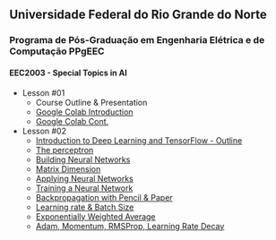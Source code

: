 ## Universidade Federal do Rio Grande do Norte
### Programa de Pós-Graduação em Engenharia Elétrica e de Computação PPgEEC

#### EEC2003 - Special Topics in AI


- Lesson #01
	- Course Outline & Presentation
	- [Google Colab Introduction](https://www.loom.com/share/8a4f0d34b3cb4d9ea04b6dcf0b3d1aca)
	- [Google Colab Cont.](https://www.loom.com/share/d96cb0af7d9c4416bfe8145c93248a11)
- Lesson #02
	- [Introduction to Deep Learning and TensorFlow - Outline](https://www.loom.com/share/caeb19f6f7694bfdba3687a46b37298d)
	- [The perceptron](https://www.loom.com/share/bccf2bc2c7f24652b7b3b73825e0100f)
	- [Building Neural Networks](https://www.loom.com/share/f0ca49107b52458699210cbda8d3cb76)
	- [Matrix Dimension](https://www.loom.com/share/31862a3448f6427097e16adc773592a1)
	- [Applying Neural Networks](https://www.loom.com/share/f5ef63a357604bcebb577458cbfe85f6)
	- [Training a Neural Network](https://www.loom.com/share/38f251f7949d4d3c99097395ab9e3b74)
	- [Backpropagation with Pencil & Paper](https://www.loom.com/share/7093fed68d7342b189ef2f9b85e93b2d)
	- [Learning rate & Batch Size](https://www.loom.com/share/183248cfec9f46a5bc0ae7ec410aa291)
	- [Exponentially Weighted Average](https://www.loom.com/share/b84b1452ab5d4193b63481910d9323b1)
	- [Adam, Momentum, RMSProp, Learning Rate Decay](https://www.loom.com/share/101a5956c6f04d31843f37c4be089978)
